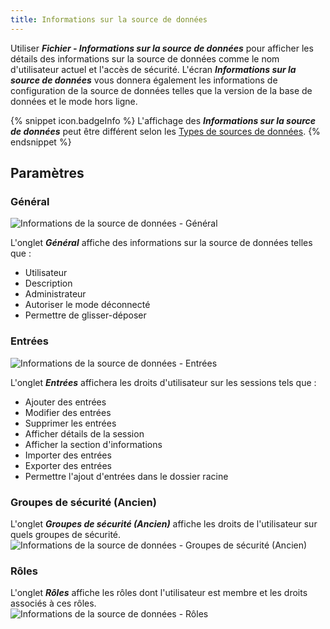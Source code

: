 ```yaml
---
title: Informations sur la source de données
---
```

Utiliser ***Fichier - Informations sur la source de données*** pour afficher les détails des informations sur la source de données comme le nom d'utilisateur actuel et l'accès de sécurité. L'écran ***Informations sur la source de données*** vous donnera également les informations de configuration de la source de données telles que la version de la base de données et le mode hors ligne.  

{% snippet icon.badgeInfo %}
L'affichage des ***Informations sur la source de données*** peut être différent selon les [Types de sources de données](/fr/rdm/mac/data-sources/data-sources-types/). 
{% endsnippet %}
 

## Paramètres 

### Général 

![Informations de la source de données - Général](https://webdevolutions.azureedge.net/docs/fr/rdm/mac/clip4017.png) 

L'onglet ***Général*** affiche des informations sur la source de données telles que :  

* Utilisateur 
* Description 
* Administrateur 
* Autoriser le mode déconnecté 
* Permettre de glisser-déposer 

### Entrées 

![Informations de la source de données - Entrées](https://webdevolutions.azureedge.net/docs/fr/rdm/mac/clip4018.png) 

L'onglet ***Entrées*** affichera les droits d'utilisateur sur les sessions tels que :  

* Ajouter des entrées 
* Modifier des entrées 
* Supprimer les entrées 
* Afficher détails de la session 
* Afficher la section d'informations 
* Importer des entrées 
* Exporter des entrées 
* Permettre l'ajout d'entrées dans le dossier racine 

### Groupes de sécurité (Ancien) 

L'onglet ***Groupes de sécurité (Ancien)*** affiche les droits de l'utilisateur sur quels groupes de sécurité.  
![Informations de la source de données - Groupes de sécurité (Ancien)](https://webdevolutions.azureedge.net/docs/fr/rdm/mac/clip4019.png) 

### Rôles 
L'onglet ***Rôles*** affiche les rôles dont l'utilisateur est membre et les droits associés à ces rôles.  
![Informations de la source de données - Rôles](https://webdevolutions.azureedge.net/docs/fr/rdm/mac/clip4020.png) 

